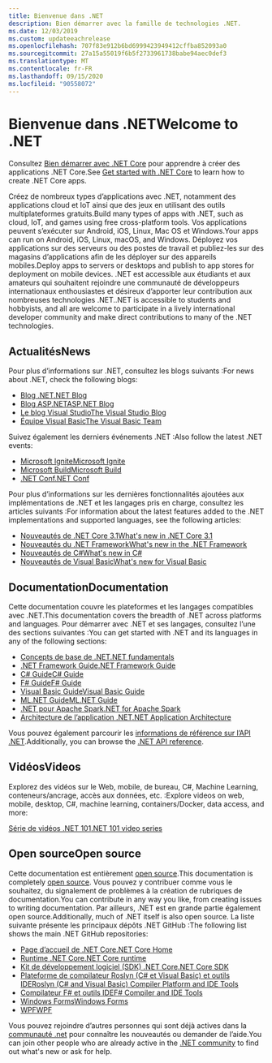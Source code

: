 ```yaml
---
title: Bienvenue dans .NET
description: Bien démarrer avec la famille de technologies .NET.
ms.date: 12/03/2019
ms.custom: updateeachrelease
ms.openlocfilehash: 707f83e912b6bd6999423949412cffba852093a0
ms.sourcegitcommit: 27a15a55019f6b5f2733961738babe94aec0def3
ms.translationtype: MT
ms.contentlocale: fr-FR
ms.lasthandoff: 09/15/2020
ms.locfileid: "90558072"
---
```

# <a name="welcome-to-net"></a><span data-ttu-id="42f44-103">Bienvenue dans .NET</span><span class="sxs-lookup"><span data-stu-id="42f44-103">Welcome to .NET</span></span>

<span data-ttu-id="42f44-104">Consultez [Bien démarrer avec .NET Core](core/get-started.md) pour apprendre à créer des applications .NET Core.</span><span class="sxs-lookup"><span data-stu-id="42f44-104">See [Get started with .NET Core](core/get-started.md) to learn how to create .NET Core apps.</span></span>

<span data-ttu-id="42f44-105">Créez de nombreux types d’applications avec .NET, notamment des applications cloud et IoT ainsi que des jeux en utilisant des outils multiplateformes gratuits.</span><span class="sxs-lookup"><span data-stu-id="42f44-105">Build many types of apps with .NET, such as cloud, IoT, and games using free cross-platform tools.</span></span> <span data-ttu-id="42f44-106">Vos applications peuvent s’exécuter sur Android, iOS, Linux, Mac OS et Windows.</span><span class="sxs-lookup"><span data-stu-id="42f44-106">Your apps can run on Android, iOS, Linux, macOS, and Windows.</span></span> <span data-ttu-id="42f44-107">Déployez vos applications sur des serveurs ou des postes de travail et publiez-les sur des magasins d’applications afin de les déployer sur des appareils mobiles.</span><span class="sxs-lookup"><span data-stu-id="42f44-107">Deploy apps to servers or desktops and publish to app stores for deployment on mobile devices.</span></span> <span data-ttu-id="42f44-108">.NET est accessible aux étudiants et aux amateurs qui souhaitent rejoindre une communauté de développeurs internationaux enthousiastes et désireux d’apporter leur contribution aux nombreuses technologies .NET.</span><span class="sxs-lookup"><span data-stu-id="42f44-108">.NET is accessible to students and hobbyists, and all are welcome to participate in a lively international developer community and make direct contributions to many of the .NET technologies.</span></span>

## <a name="news"></a><span data-ttu-id="42f44-109">Actualités</span><span class="sxs-lookup"><span data-stu-id="42f44-109">News</span></span>

<span data-ttu-id="42f44-110">Pour plus d’informations sur .NET, consultez les blogs suivants :</span><span class="sxs-lookup"><span data-stu-id="42f44-110">For news about .NET, check the following blogs:</span></span>

- [<span data-ttu-id="42f44-111">Blog .NET</span><span class="sxs-lookup"><span data-stu-id="42f44-111">.NET Blog</span></span>](https://devblogs.microsoft.com/dotnet/)
- [<span data-ttu-id="42f44-112">Blog ASP.NET</span><span class="sxs-lookup"><span data-stu-id="42f44-112">ASP.NET Blog</span></span>](https://devblogs.microsoft.com/aspnet/)
- [<span data-ttu-id="42f44-113">Le blog Visual Studio</span><span class="sxs-lookup"><span data-stu-id="42f44-113">The Visual Studio Blog</span></span>](https://devblogs.microsoft.com/visualstudio/)
- [<span data-ttu-id="42f44-114">Équipe Visual Basic</span><span class="sxs-lookup"><span data-stu-id="42f44-114">The Visual Basic Team</span></span>](https://devblogs.microsoft.com/vbteam/)

<span data-ttu-id="42f44-115">Suivez également les derniers événements .NET :</span><span class="sxs-lookup"><span data-stu-id="42f44-115">Also follow the latest .NET events:</span></span>

- [<span data-ttu-id="42f44-116">Microsoft Ignite</span><span class="sxs-lookup"><span data-stu-id="42f44-116">Microsoft Ignite</span></span>](https://www.microsoft.com/ignite)
- [<span data-ttu-id="42f44-117">Microsoft Build</span><span class="sxs-lookup"><span data-stu-id="42f44-117">Microsoft Build</span></span>](https://www.microsoft.com/build)
- [<span data-ttu-id="42f44-118">.NET Conf</span><span class="sxs-lookup"><span data-stu-id="42f44-118">.NET Conf</span></span>](https://www.dotnetconf.net/)

<span data-ttu-id="42f44-119">Pour plus d’informations sur les dernières fonctionnalités ajoutées aux implémentations de .NET et les langages pris en charge, consultez les articles suivants :</span><span class="sxs-lookup"><span data-stu-id="42f44-119">For information about the latest features added to the .NET implementations and supported languages, see the following articles:</span></span>

- [<span data-ttu-id="42f44-120">Nouveautés de .NET Core 3.1</span><span class="sxs-lookup"><span data-stu-id="42f44-120">What's new in .NET Core 3.1</span></span>](core/whats-new/dotnet-core-3-1.md)
- [<span data-ttu-id="42f44-121">Nouveautés du .NET Framework</span><span class="sxs-lookup"><span data-stu-id="42f44-121">What's new in the .NET Framework</span></span>](framework/whats-new/index.md)
- [<span data-ttu-id="42f44-122">Nouveautés de C#</span><span class="sxs-lookup"><span data-stu-id="42f44-122">What's new in C#</span></span>](./csharp/whats-new/csharp-9.md)
- [<span data-ttu-id="42f44-123">Nouveautés de Visual Basic</span><span class="sxs-lookup"><span data-stu-id="42f44-123">What's new for Visual Basic</span></span>](visual-basic/whats-new/index.md)

## <a name="documentation"></a><span data-ttu-id="42f44-124">Documentation</span><span class="sxs-lookup"><span data-stu-id="42f44-124">Documentation</span></span>

<span data-ttu-id="42f44-125">Cette documentation couvre les plateformes et les langages compatibles avec .NET.</span><span class="sxs-lookup"><span data-stu-id="42f44-125">This documentation covers the breadth of .NET across platforms and languages.</span></span> <span data-ttu-id="42f44-126">Pour démarrer avec .NET et ses langages, consultez l’une des sections suivantes :</span><span class="sxs-lookup"><span data-stu-id="42f44-126">You can get started with .NET and its languages in any of the following sections:</span></span>

- [<span data-ttu-id="42f44-127">Concepts de base de .NET</span><span class="sxs-lookup"><span data-stu-id="42f44-127">.NET fundamentals</span></span>](fundamentals/index.yml)
- [<span data-ttu-id="42f44-128">.NET Framework Guide</span><span class="sxs-lookup"><span data-stu-id="42f44-128">.NET Framework Guide</span></span>](framework/index.yml)
- [<span data-ttu-id="42f44-129">C# Guide</span><span class="sxs-lookup"><span data-stu-id="42f44-129">C# Guide</span></span>](csharp/index.yml)
- [<span data-ttu-id="42f44-130">F# Guide</span><span class="sxs-lookup"><span data-stu-id="42f44-130">F# Guide</span></span>](fsharp/index.yml)
- [<span data-ttu-id="42f44-131">Visual Basic Guide</span><span class="sxs-lookup"><span data-stu-id="42f44-131">Visual Basic Guide</span></span>](visual-basic/index.yml)
- [<span data-ttu-id="42f44-132">ML.NET Guide</span><span class="sxs-lookup"><span data-stu-id="42f44-132">ML.NET Guide</span></span>](machine-learning/index.yml)
- [<span data-ttu-id="42f44-133">.NET pour Apache Spark</span><span class="sxs-lookup"><span data-stu-id="42f44-133">.NET for Apache Spark</span></span>](spark/index.yml)
- [<span data-ttu-id="42f44-134">Architecture de l’application .NET</span><span class="sxs-lookup"><span data-stu-id="42f44-134">.NET Application Architecture</span></span>](architecture/index.yml)

<span data-ttu-id="42f44-135">Vous pouvez également parcourir les [informations de référence sur l’API .NET](../api/index.md).</span><span class="sxs-lookup"><span data-stu-id="42f44-135">Additionally, you can browse the [.NET API reference](../api/index.md).</span></span>

## <a name="videos"></a><span data-ttu-id="42f44-136">Vidéos</span><span class="sxs-lookup"><span data-stu-id="42f44-136">Videos</span></span>

<span data-ttu-id="42f44-137">Explorez des vidéos sur le Web, mobile, de bureau, C#, Machine Learning, conteneurs/ancrage, accès aux données, etc. :</span><span class="sxs-lookup"><span data-stu-id="42f44-137">Explore videos on web, mobile, desktop, C#, machine learning, containers/Docker, data access, and more:</span></span>

[<span data-ttu-id="42f44-138">Série de vidéos .NET 101</span><span class="sxs-lookup"><span data-stu-id="42f44-138">.NET 101 video series</span></span>](https://dotnet.microsoft.com/learn/videos)

## <a name="open-source"></a><span data-ttu-id="42f44-139">Open source</span><span class="sxs-lookup"><span data-stu-id="42f44-139">Open source</span></span>

<span data-ttu-id="42f44-140">Cette documentation est entièrement [open source](https://github.com/dotnet/docs).</span><span class="sxs-lookup"><span data-stu-id="42f44-140">This documentation is completely [open source](https://github.com/dotnet/docs).</span></span> <span data-ttu-id="42f44-141">Vous pouvez y contribuer comme vous le souhaitez, du signalement de problèmes à la création de rubriques de documentation.</span><span class="sxs-lookup"><span data-stu-id="42f44-141">You can contribute in any way you like, from creating issues to writing documentation.</span></span> <span data-ttu-id="42f44-142">Par ailleurs, .NET est en grande partie également open source.</span><span class="sxs-lookup"><span data-stu-id="42f44-142">Additionally, much of .NET itself is also open source.</span></span> <span data-ttu-id="42f44-143">La liste suivante présente les principaux dépôts .NET GitHub :</span><span class="sxs-lookup"><span data-stu-id="42f44-143">The following list shows the main .NET GitHub repositories:</span></span>

- [<span data-ttu-id="42f44-144">Page d’accueil de .NET Core</span><span class="sxs-lookup"><span data-stu-id="42f44-144">.NET Core Home</span></span>](https://github.com/dotnet/core)
- [<span data-ttu-id="42f44-145">Runtime .NET Core</span><span class="sxs-lookup"><span data-stu-id="42f44-145">.NET Core runtime</span></span>](https://github.com/dotnet/runtime)
- [<span data-ttu-id="42f44-146">Kit de développement logiciel (SDK) .NET Core</span><span class="sxs-lookup"><span data-stu-id="42f44-146">.NET Core SDK</span></span>](https://github.com/dotnet/sdk)
- [<span data-ttu-id="42f44-147">Plateforme de compilateur Roslyn (C# et Visual Basic) et outils IDE</span><span class="sxs-lookup"><span data-stu-id="42f44-147">Roslyn (C# and Visual Basic) Compiler Platform and IDE Tools</span></span>](https://github.com/dotnet/roslyn)
- [<span data-ttu-id="42f44-148">Compilateur F# et outils IDE</span><span class="sxs-lookup"><span data-stu-id="42f44-148">F# Compiler and IDE Tools</span></span>](https://github.com/dotnet/fsharp)
- [<span data-ttu-id="42f44-149">Windows Forms</span><span class="sxs-lookup"><span data-stu-id="42f44-149">Windows Forms</span></span>](https://github.com/dotnet/winforms)
- [<span data-ttu-id="42f44-150">WPF</span><span class="sxs-lookup"><span data-stu-id="42f44-150">WPF</span></span>](https://github.com/dotnet/wpf)

<span data-ttu-id="42f44-151">Vous pouvez rejoindre d’autres personnes qui sont déjà actives dans la [communauté .net](https://dotnet.microsoft.com/platform/community) pour connaître les nouveautés ou demander de l’aide.</span><span class="sxs-lookup"><span data-stu-id="42f44-151">You can join other people who are already active in the [.NET community](https://dotnet.microsoft.com/platform/community) to find out what's new or ask for help.</span></span>
